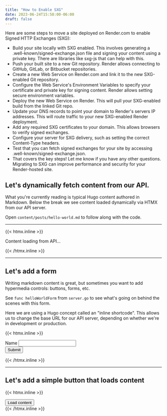 ```yaml
---
title: "How to Enable SXG"
date: 2023-06-24T15:58:00-06:00
draft: false
---
```


Here are some steps to move a site deployed on Render.com to enable Signed HTTP Exchanges (SXG):

- Build your site locally with SXG enabled. This involves generating a .well-known/signed-exchange.json file and signing your content using a private key. There are libraries like sxg-js that can help with this.
- Push your built site to a new Git repository. Render allows connecting to GitHub, GitLab, or Bitbucket repositories.
- Create a new Web Service on Render.com and link it to the new SXG-enabled Git repository.
- Configure the Web Service's Environment Variables to specify your certificate and private key for signing content. Render allows setting secure environment variables.
- Deploy the new Web Service on Render. This will pull your SXG-enabled build from the linked Git repo.
- Update your DNS records to point your domain to Render's servers IP addresses. This will route traffic to your new SXG-enabled Render deployment.
- Add any required SXG certificates to your domain. This allows browsers to verify signed exchanges.
- Configure your server for SXG delivery, such as setting the correct Content-Type headers.
- Test that you can fetch signed exchanges for your site by accessing .well-known/signed-exchange.json.
- That covers the key steps! Let me know if you have any other questions. Migrating to SXG can improve performance and security for your Render-hosted site.

## Let's dynamically fetch content from our API.

What you're currently reading is typical Hugo content authored in Markdown. Below the break we see content loaded dynamically via HTMX from our API server.

Open `content/posts/hello-world.md` to follow along with the code.

---

{{< htmx.inline >}}
<div
  hx-get="{{ .Site.Params.apiBaseUrl }}/hello_world"
  hx-trigger="load"
  hx-vals='js:{"name": new URLSearchParams(window.location.search).get("name")}'
  hx-on="htmx:configRequest: console.log('detail:', event.detail); event.detail.headers='';" />
  <p>Content loading from API...</p>
</div>
{{< /htmx.inline >}}

---

## Let's add a form

Writing markdown content is great, but sometimes you want to add hypermedia controls: buttons, forms, etc.

See `func helloWorldForm` from `server.go` to see what's going on behind the scenes with this form.

Here we are using a Hugo concept called an "inline shortcode". This allows us to change the base URL for our API server, depending on whether we're in development or production.


{{< htmx.inline >}}
<!-- Make sure the api base URL is set -->
<form hx-post="{{ .Site.Params.apiBaseUrl }}/hello_world_form">
  <label>Name</label>
  <input type="text" name="name">
  <br/>
  <button>Submit</button>
</form>
{{< /htmx.inline >}}


---

## Let's add a simple button that loads content

{{< htmx.inline >}}
<div
  hx-get="/content.html"
  hx-trigger="click" />
  <button>Load content</button>
</div>
{{< /htmx.inline >}}


